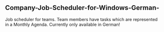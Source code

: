 Company-Job-Scheduler-for-Windows-German-
-----------------------------------------
Job scheduler for teams. Team members have tasks which are represented in a Monthly Agenda. Currently only available in German!

